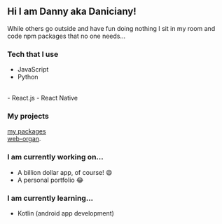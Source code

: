 ## Hi I am Danny aka Daniciany!

While others go outside and have fun doing nothing I sit in my room and code npm packages that no one needs... 

### Tech that I use
- JavaScript
- Python

<br>
- React.js
- React Native

### My projects
[my packages](https://www.npmjs.com/settings/danician/packages) <br>
[web-organ](https://web-organ.netlify.app/).

### I am currently working on...
- A billion dollar app, of course! 😄
- A personal portfolio 😂


### I am currently learning...
- Kotlin (android app development)

<!--
**Daniciany/Daniciany** is a ✨ _special_ ✨ repository because its `README.md` (this file) appears on your GitHub profile.

Here are some ideas to get you started:

- 🔭 I’m currently working on ...
- 🌱 I’m currently learning ...
- 👯 I’m looking to collaborate on ...
- 🤔 I’m looking for help with ...
- 💬 Ask me about ...
- 📫 How to reach me: ...
- 😄 Pronouns: ...
- ⚡ Fun fact: ...
-->
